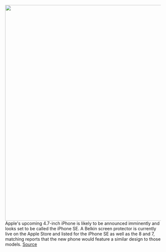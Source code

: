 <img src='https://cdn.vox-cdn.com/thumbor/NoGZsqf0kdIWz6CDjyW0gk0Ew_E=/0x0:2040x1360/1200x800/filters:focal(765x961:1091x1287)/cdn.vox-cdn.com/uploads/chorus_image/image/66597187/jbareham_170916_2000_0224.0.jpg' width='700px' /><br/>
Apple's upcoming 4.7-inch iPhone is likely to be announced imminently and looks set to be called the iPhone SE. A Belkin screen protector is currently live on the Apple Store and listed for the iPhone SE as well as the 8 and 7, matching reports that the new phone would feature a similar design to those models.
<a href='https://www.theverge.com/2020/4/2/21206497/iphone-se-9-name-4-7-inch-2020-store-leak'> Source <a/>